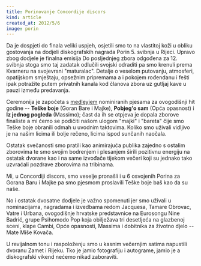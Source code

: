 ```yaml
---
title: Porinovanje Concordije discors
kind: article
created_at: 2012/5/6
image: porin
---
```


Da je dospjeti do finala veliki uspjeh, osjetili smo to na vlastitoj koži u obliku gostovanja na dodjeli diskografskih nagrada Porin 5. svibnja u Rijeci. Upravo zbog dodjele je finalna emisija Do posljednjeg zbora odgođena za 12. svibnja stoga smo taj zadatak odlučili svojski odraditi pa smo krenuli prema Kvarneru na svojevrsni "maturalac". Detalje o veselom putovanju, atmosferi, opatijskom smještaju, opsežnim pripremama a i pokojem rođendanu i fešti ipak potražite putem privatnih kanala kod članova zbora uz gutljaj kave u pauzi između predavanja.

Ceremonija je započeta s [medleyjem](http://youtu.be/-YRzL7fJ98o) nominiranih pjesama za ovogodišnji hit godine -- **Teške boje** (Goran Bare i Majke), **Pobjeg'o sam** (Opća opasnost) i **Iz jednog pogleda** (Massimo); čast da ih se otpjeva je dopala zborove finaliste a mi ćemo se podičiti našom ulogom "majki" i "bareta" čije smo Teške boje obranili odmah u uvodnim taktovima. Koliko smo uživali vidljivo je na našim licima ili bolje rečeno, licima ispod sunčanih naočala.

Ostatak svečanosti smo pratili kao animirajuća publika zajedno s ostalim zborovima te smo svojim bodrenjem i plesanjem širili pozitivnu energiju na ostatak dvorane kao i na same izvođače tijekom večeri koji su jednako tako uzvraćali pozdrave zborovima na tribinama.

Mi, u Concordiji discors, smo veselje pronašli i u 6 osvojenih Porina za Gorana Baru i Majke pa smo pjesmom proslavili Teške boje baš kao da su naše.

No i ostatak dvosatne dodjele je važno spomenuti jer smo uživali u nominacijama, nagradama i izvedbama redom Jacquesa, Tamare Obrovac, Vatre i Urbana, ovogodišnje hrvatske predstavnice na Eurosongu Nine Badrić, grupe Psihomodo Pop koja obilježava tri desetljeća na glazbenoj sceni, klape Cambi, Opće opasnosti, Massima i dobitnika za životno djelo -- Mate Miše Kovača.

U revijalnom tonu i raspoloženju smo u kasnim večernjim satima napustili dvoranu Zamet i Rijeku. Tko je jamio fotografiju i autograme, jamio je a diskografski vikend nećemo nikad zaboraviti.
